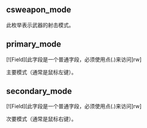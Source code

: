 ## csweapon_mode

此枚举表示武器的射击模式。

## primary_mode

[![Field][此字段是一个普通字段，必须使用点(.)来访问]rw]

主要模式（通常是鼠标左键）。

## secondary_mode

[![Field][此字段是一个普通字段，必须使用点(.)来访问]rw]

次要模式（通常是鼠标右键）。